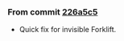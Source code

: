 ### From commit [226a5c5](https://github.com/Tsuey/L4D2-Community-Update/commit/226a5c5)

- Quick fix for invisible Forklift.